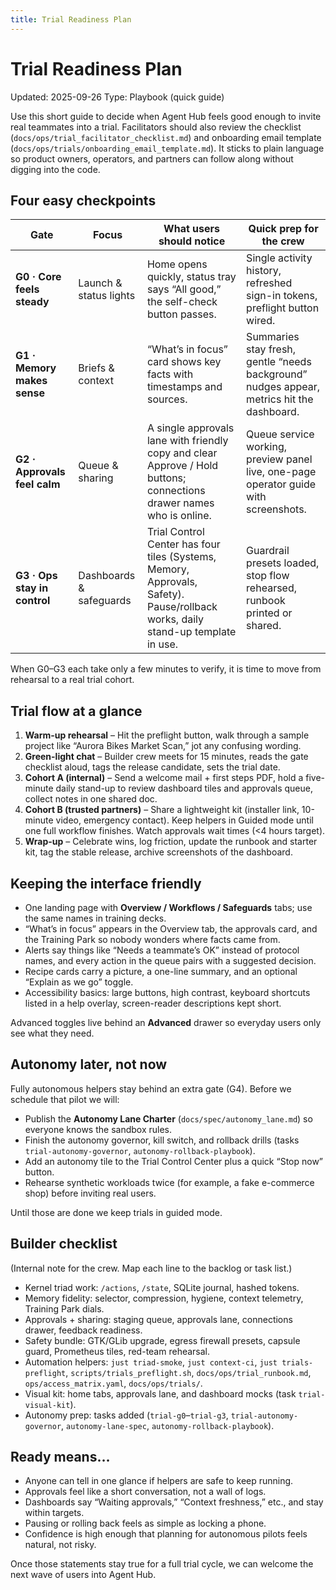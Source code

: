 ```yaml
---
title: Trial Readiness Plan
---
```


# Trial Readiness Plan

Updated: 2025-09-26
Type: Playbook (quick guide)

Use this short guide to decide when Agent Hub feels good enough to invite real teammates into a trial. Facilitators should also review the checklist (`docs/ops/trial_facilitator_checklist.md`) and onboarding email template (`docs/ops/trials/onboarding_email_template.md`). It sticks to plain language so product owners, operators, and partners can follow along without digging into the code.

## Four easy checkpoints

| Gate | Focus | What users should notice | Quick prep for the crew |
| ---- | ----- | ------------------------ | ------------------------ |
| **G0 · Core feels steady** | Launch & status lights | Home opens quickly, status tray says “All good,” the self-check button passes. | Single activity history, refreshed sign-in tokens, preflight button wired. |
| **G1 · Memory makes sense** | Briefs & context | “What’s in focus” card shows key facts with timestamps and sources. | Summaries stay fresh, gentle “needs background” nudges appear, metrics hit the dashboard. |
| **G2 · Approvals feel calm** | Queue & sharing | A single approvals lane with friendly copy and clear Approve / Hold buttons; connections drawer names who is online. | Queue service working, preview panel live, one-page operator guide with screenshots. |
| **G3 · Ops stay in control** | Dashboards & safeguards | Trial Control Center has four tiles (Systems, Memory, Approvals, Safety). Pause/rollback works, daily stand-up template in use. | Guardrail presets loaded, stop flow rehearsed, runbook printed or shared. |

When G0–G3 each take only a few minutes to verify, it is time to move from rehearsal to a real trial cohort.

## Trial flow at a glance

1. **Warm-up rehearsal** – Hit the preflight button, walk through a sample project like “Aurora Bikes Market Scan,” jot any confusing wording.
2. **Green-light chat** – Builder crew meets for 15 minutes, reads the gate checklist aloud, tags the release candidate, sets the trial date.
3. **Cohort A (internal)** – Send a welcome mail + first steps PDF, hold a five-minute daily stand-up to review dashboard tiles and approvals queue, collect notes in one shared doc.
4. **Cohort B (trusted partners)** – Share a lightweight kit (installer link, 10-minute video, emergency contact). Keep helpers in Guided mode until one full workflow finishes. Watch approvals wait times (<4 hours target).
5. **Wrap-up** – Celebrate wins, log friction, update the runbook and starter kit, tag the stable release, archive screenshots of the dashboard.

## Keeping the interface friendly

- One landing page with **Overview / Workflows / Safeguards** tabs; use the same names in training decks.
- “What’s in focus” appears in the Overview tab, the approvals card, and the Training Park so nobody wonders where facts came from.
- Alerts say things like “Needs a teammate’s OK” instead of protocol names, and every action in the queue pairs with a suggested decision.
- Recipe cards carry a picture, a one-line summary, and an optional “Explain as we go” toggle.
- Accessibility basics: large buttons, high contrast, keyboard shortcuts listed in a help overlay, screen-reader descriptions kept short.

Advanced toggles live behind an **Advanced** drawer so everyday users only see what they need.

## Autonomy later, not now

Fully autonomous helpers stay behind an extra gate (G4). Before we schedule that pilot we will:

- Publish the **Autonomy Lane Charter** (`docs/spec/autonomy_lane.md`) so everyone knows the sandbox rules.
- Finish the autonomy governor, kill switch, and rollback drills (tasks `trial-autonomy-governor`, `autonomy-rollback-playbook`).
- Add an autonomy tile to the Trial Control Center plus a quick “Stop now” button.
- Rehearse synthetic workloads twice (for example, a fake e-commerce shop) before inviting real users.

Until those are done we keep trials in guided mode.

## Builder checklist

(Internal note for the crew. Map each line to the backlog or task list.)

- Kernel triad work: `/actions`, `/state`, SQLite journal, hashed tokens.
- Memory fidelity: selector, compression, hygiene, context telemetry, Training Park dials.
- Approvals + sharing: staging queue, approvals lane, connections drawer, feedback readiness.
- Safety bundle: GTK/GLib upgrade, egress firewall presets, capsule guard, Prometheus tiles, red-team rehearsal.
- Automation helpers: `just triad-smoke`, `just context-ci`, `just trials-preflight`, `scripts/trials_preflight.sh`, `docs/ops/trial_runbook.md`, `ops/access_matrix.yaml`, `docs/ops/trials/`.
- Visual kit: home tabs, approvals lane, and dashboard mocks (task `trial-visual-kit`).
- Autonomy prep: tasks added (`trial-g0`–`trial-g3`, `trial-autonomy-governor`, `autonomy-lane-spec`, `autonomy-rollback-playbook`).

## Ready means…

- Anyone can tell in one glance if helpers are safe to keep running.
- Approvals feel like a short conversation, not a wall of logs.
- Dashboards say “Waiting approvals,” “Context freshness,” etc., and stay within targets.
- Pausing or rolling back feels as simple as locking a phone.
- Confidence is high enough that planning for autonomous pilots feels natural, not risky.

Once those statements stay true for a full trial cycle, we can welcome the next wave of users into Agent Hub.
